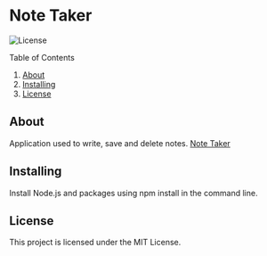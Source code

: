 # Note Taker

  ![License](https://img.shields.io/badge/License-MIT-yellow.svg)

  Table of Contents
  1. [About](#about)
  2. [Installing](#installing)
  4. [License](#license)

  ## About
  Application used to write, save and delete notes. 
  [Note Taker](https://frozen-ocean-11510.herokuapp.com/)

  ## Installing
  Install Node.js and packages using npm install in the command line.
  
  ## License 
  This project is licensed under the MIT License.
  
